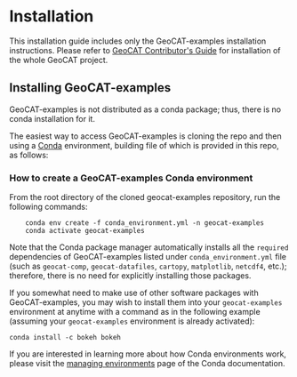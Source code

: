# Installation

This installation guide includes only the GeoCAT-examples installation instructions. 
Please refer to [GeoCAT Contributor's Guide](https://geocat.ucar.edu/pages/contributing.html) for installation of 
the whole GeoCAT project.
  

## Installing GeoCAT-examples

GeoCAT-examples is not distributed as a conda package; thus, there is no conda installation for it.

The easiest way to access GeoCAT-examples is cloning the repo and then using a 
[Conda](http://conda.pydata.org/docs/) environment, building file of which is provided in this repo, as follows:

### How to create a GeoCAT-examples Conda environment

From the root directory of the cloned geocat-examples repository, run the following commands:
```
    conda env create -f conda_environment.yml -n geocat-examples
    conda activate geocat-examples
```

Note that the Conda package manager automatically installs all the `required`
dependencies of GeoCAT-examples listed under `conda_environment.yml` file (such as `geocat-comp`, 
`geocat-datafiles`, `cartopy`, `matplotlib`, `netcdf4`, etc.); therefore, there is no need for 
explicitly installing those packages.

If you somewhat need to make use of other software packages with GeoCAT-examples, you may wish 
to install them into your `geocat-examples` environment at anytime with a command as in the
following example (assuming your `geocat-examples` environment is already activated):

    conda install -c bokeh bokeh

If you are interested in learning more about how Conda environments work, please visit 
the [managing environments](https://docs.conda.io/projects/conda/en/latest/user-guide/tasks/manage-environments.html) 
page of the Conda documentation.

